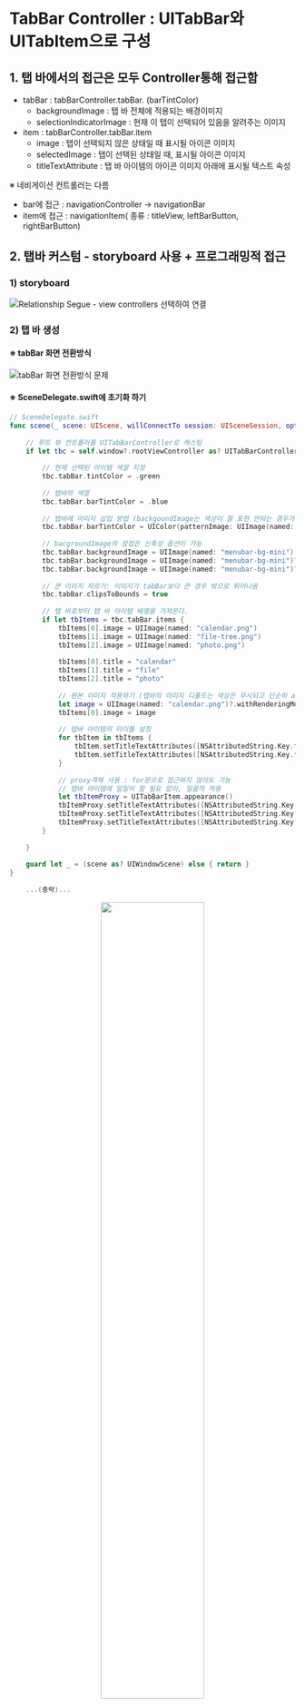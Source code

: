 # TabBar Controller : UITabBar와 UITabItem으로 구성

## 1. 탭 바에서의 접근은 모두 Controller통해 접근함
- tabBar : tabBarController.tabBar. (barTintColor)
    - backgroundImage : 탭 바 전체에 적용되는 배경이미지
    - selectionIndicatorImage : 현재 이 탭이 선택되어 있음을 알려주는 이미지
- item : tabBarController.tabBar.item
    - image : 탭이 선택되지 않은 상태일 때 표시될 아이콘 이미지
    - selectedImage : 탭이 선택된 상태일 때, 표시될 아이콘 이미지
    - titleTextAttribute : 탭 바 아이템의 아이콘 이미지 아래에 표시될 텍스트 속성
 
 ※ 네비게이션 컨트롤러는 다름
  - bar에 접근 : navigationController -> navigationBar
  - item에 접근 : navigationItem( 종류 : titleView, leftBarButton, rightBarButton)
  
## 2. 탭바 커스텀 - storyboard 사용 + 프로그래밍적 접근
### 1) storyboard
![Relationship Segue - view controllers 선택하여 연결](https://user-images.githubusercontent.com/48436020/100585429-ee09d280-3330-11eb-8db0-1c1db1a3f9b0.png)

### 2) 탭 바 생성
#### ※ tabBar 화면 전환방식
![tabBar 화면 전환방식 문제](https://user-images.githubusercontent.com/48436020/100687945-97e66f00-33c4-11eb-9d75-1c7e6b26507e.png)

#### ※ SceneDelegate.swift에 초기화 하기

```swift
// SceneDelegate.swift
func scene(_ scene: UIScene, willConnectTo session: UISceneSession, options connectionOptions: UIScene.ConnectionOptions) {
    
    // 루트 뷰 컨트롤러를 UITabBarController로 캐스팅
    if let tbc = self.window?.rootViewController as? UITabBarController {
        
        // 현재 선택된 아이템 색깔 지정
        tbc.tabBar.tintColor = .green
        
        // 탭바의 색깔
        tbc.tabBar.barTintColor = .blue
        
        // 탭바에 이미지 삽입 방법 (backgoundImage는 색상이 잘 표현 안되는 경우가 생겨서 tint로 사용할 것)
        tbc.tabBar.barTintColor = UIColor(patternImage: UIImage(named: "menubar-bg-mini")!)
        
        // bacgroundImage의 장접은 신축성 옵션이 가능
        tbc.tabBar.backgroundImage = UIImage(named: "menubar-bg-mini") // 이미지 크기가 작다면 바둑판형태
        tbc.tabBar.backgroundImage = UIImage(named: "menubar-bg-mini")?.stretchableImage(withLeftCapWidth: 5, topCapHeight: 16) // 좌표를 기준으로 늘이기
        tbc.tabBar.backgroundImage = UIImage(named: "menubar-bg-mini")?.stretchableImage(withLeftCapWidth: 0, topCapHeight: 0) // 균일하게 늘이기
        
        // 큰 이미지 자르기: 이미지가 tabBar보다 큰 경우 밖으로 튀어나옴
        tbc.tabBar.clipsToBounds = true
        
        // 탭 바로부터 탭 바 아이템 배열을 가져온다.
        if let tbItems = tbc.tabBar.items {
            tbItems[0].image = UIImage(named: "calendar.png")
            tbItems[1].image = UIImage(named: "file-tree.png")
            tbItems[2].image = UIImage(named: "photo.png")
            
            tbItems[0].title = "calendar"
            tbItems[1].title = "file"
            tbItems[2].title = "photo"
            
            // 원본 이미지 적용하기 (탭바의 이미지 디폴트는 색상은 무시되고 단순히 alpha값만 사용함)
            let image = UIImage(named: "calendar.png")?.withRenderingMode(.alwaysOriginal)
            tbItems[0].image = image
            
            // 탭바 아이템의 타이틀 설정
            for tbItem in tbItems {
                tbItem.setTitleTextAttributes([NSAttributedString.Key.foregroundColor: UIColor.gray], for: .disabled)
                tbItem.setTitleTextAttributes([NSAttributedString.Key.foregroundColor : UIColor.red], for: .selected)
            }
            
            // proxy객체 사용 : for문으로 접근하지 않아도 가능
            // 탭바 아이템에 일일이 할 필요 없이, 일괄적 적용
            let tbItemProxy = UITabBarItem.appearance()
            tbItemProxy.setTitleTextAttributes([NSAttributedString.Key.foregroundColor:UIColor.red], for: .selected)
            tbItemProxy.setTitleTextAttributes([NSAttributedString.Key.foregroundColor:UIColor.gray], for: .disabled)
            tbItemProxy.setTitleTextAttributes([NSAttributedString.Key.font: UIFont.systemFont(ofSize: 15)], for: .normal)
        }
        
    }
    
    guard let _ = (scene as? UIWindowScene) else { return }
}
    
    ...(중략)...
```
<center><img src="https://user-images.githubusercontent.com/48436020/100831829-dd309c80-34a9-11eb-8010-ce868ca894b0.png" width="60%"></center>

![tabBar 화면 전환방식 문제 해결 - SceneDelegate]()
- 앱 실행시 모두 초기화가 가능하도록 SceneDelegate에 작성할 것 
- 탭바의 이미지 아이콘 사이즈는 apple에서 정해져 있음 (너무 클시 튀어나오는 경우 발생)

### 3) 탭바 아이템 접근하기
 - 인덱스로 접근 : self.tabBarController?.tabBar.items?[0]
 ```swift
var firstItem = self.tabBarController?.tabBar.items?[0]
    firstItem?.image = UIImage(named: "calendar.png")
    firstItem?.title = "calendar"
 ```
